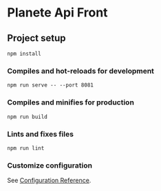 # Planete Api Front

## Project setup
```
npm install
```

### Compiles and hot-reloads for development
```
npm run serve -- --port 8081
```

### Compiles and minifies for production
```
npm run build
```

### Lints and fixes files
```
npm run lint
```

### Customize configuration
See [Configuration Reference](https://cli.vuejs.org/config/).
